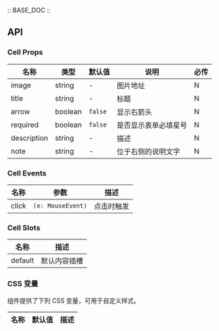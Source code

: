 :: BASE_DOC ::

## API

### Cell Props

| 名称        | 类型    | 默认值  | 说明                 | 必传 |
| ----------- | ------- | ------- | -------------------- | ---- |
| image       | string  | -       | 图片地址             | N    |
| title       | string  | -       | 标题                 | N    |
| arrow       | boolean | `false` | 显示右箭头           | N    |
| required    | boolean | `false` | 是否显示表单必填星号 | N    |
| description | string  | -       | 描述                 | N    |
| note        | string  | -       | 位于右侧的说明文字   | N    |

### Cell Events

| 名称  | 参数              | 描述       |
| ----- | ----------------- | ---------- |
| click | `(e: MouseEvent)` | 点击时触发 |

### Cell Slots

| 名称    | 描述         |
| ------- | ------------ |
| default | 默认内容插槽 |

### CSS 变量

组件提供了下列 CSS 变量，可用于自定义样式。

| 名称 | 默认值 | 描述 |
| ---- | ------ | ---- |
